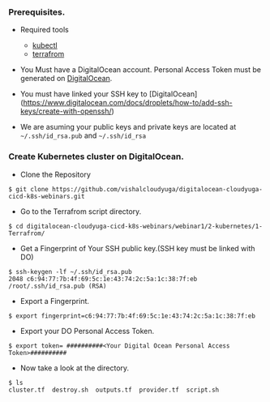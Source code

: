 ### Prerequisites.
- Required tools
  - [kubectl](https://kubernetes.io/docs/tasks/tools/install-kubectl/)
  - [terrafrom](https://www.terraform.io/intro/getting-started/install.html)

- You Must have a DigitalOcean account. Personal Access Token must be generated on [DigitalOcean](https://www.digitalocean.com/docs/api/create-personal-access-token/).
- You must have linked your SSH key to [DigitalOcean] (https://www.digitalocean.com/docs/droplets/how-to/add-ssh-keys/create-with-openssh/)
- We are asuming your public keys and private keys are located at `~/.ssh/id_rsa.pub` and `~/.ssh/id_rsa`
### Create Kubernetes cluster on DigitalOcean.

- Clone the Repository
``` 
$ git clone https://github.com/vishalcloudyuga/digitalocean-cloudyuga-cicd-k8s-webinars.git
```

- Go to the Terrafrom script directory.
```
$ cd digitalocean-cloudyuga-cicd-k8s-webinars/webinar1/2-kubernetes/1-Terrafrom/
```

- Get a Fingerprint of Your SSH public key.(SSH key must be linked with DO)
```
$ ssh-keygen -lf ~/.ssh/id_rsa.pub
2048 c6:94:77:7b:4f:69:5c:1e:43:74:2c:5a:1c:38:7f:eb /root/.ssh/id_rsa.pub (RSA)
```

- Export a Fingerprint.
```
$ export fingerprint=c6:94:77:7b:4f:69:5c:1e:43:74:2c:5a:1c:38:7f:eb
```

- Export your DO Personal Access Token.
```
$ export token= ##########<Your Digital Ocean Personal Access Token>##########
```

- Now take a look at the directory.
```
$ ls
cluster.tf  destroy.sh  outputs.tf  provider.tf  script.sh

```

